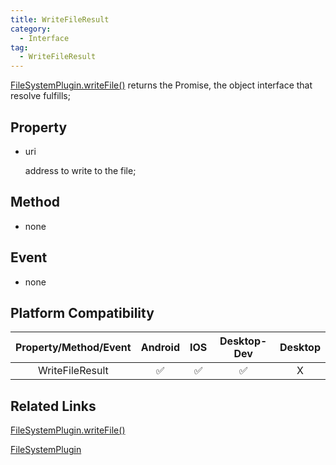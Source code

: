 ```yaml
---
title: WriteFileResult
category:
  - Interface
tag:
  - WriteFileResult
---
```


[FileSystemPlugin.writeFile()](../../plugin/file-system/write-file.md) returns the Promise, the object interface that resolve fulfills;


## Property

  - uri

    address to write to the file;

## Method

  - none

## Event

  - none

## Platform Compatibility

| Property/Method/Event     | Android | IOS | Desktop-Dev | Desktop |
|:-------------------------:|:-------:|:---:|:-----------:|:-------:|
| WriteFileResult           | ✅      | ✅  | ✅          | X       |

## Related Links

[FileSystemPlugin.writeFile()](../../plugin/file-system/write-file.md)

[FileSystemPlugin](../../plugin/file-system/index.md)


